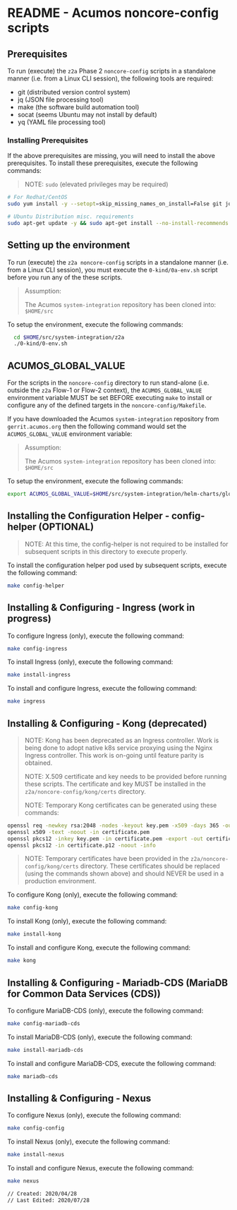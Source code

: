 # README - Acumos noncore-config scripts

## Prerequisites

To run (execute) the `z2a` Phase 2 `noncore-config` scripts in a standalone
manner (i.e. from a Linux CLI session), the following tools are required:

- git (distributed version control system)
- jq (JSON file processing tool)
- make (the software build automation tool)
- socat (seems Ubuntu may not install by default)
- yq (YAML file processing tool)

### Installing Prerequisites

If the above prerequisites are missing, you will need to install the above
prerequisites. To install these prerequisites, execute the following commands:

>NOTE: `sudo` (elevated privileges may be required)

```bash
# For Redhat/CentOS
sudo yum install -y --setopt=skip_missing_names_on_install=False git jq make socat yq

# Ubuntu Distribution misc. requirements
sudo apt-get update -y && sudo apt-get install --no-install-recommends -y git jq make socat yq
```

## Setting up the environment

To run (execute) the `z2a noncore-config` scripts in a standalone manner
(i.e. from a Linux CLI session), you must execute the `0-kind/0a-env.sh`
script before you run any of the these scripts.

> Assumption:
>
> The Acumos `system-integration` repository has been cloned into: `$HOME/src`

To setup the environment, execute the following commands:

```bash
  cd $HOME/src/system-integration/z2a
  ./0-kind/0-env.sh
```

## ACUMOS_GLOBAL_VALUE

For the scripts in the `noncore-config` directory to run stand-alone
(i.e. outside the `z2a` Flow-1 or Flow-2 context), the `ACUMOS_GLOBAL_VALUE`
environment variable MUST be set BEFORE executing `make` to install or
configure any of the defined targets in the `noncore-config/Makefile`.

If you have downloaded the Acumos `system-integration` repository from
`gerrit.acumos.org` then the following command would set the
`ACUMOS_GLOBAL_VALUE` environment variable:

> Assumption:
>
> The Acumos `system-integration` repository has been cloned into: `$HOME/src`

To setup the environment, execute the following commands:

```bash
export ACUMOS_GLOBAL_VALUE=$HOME/src/system-integration/helm-charts/global_value.yaml
```

## Installing the Configuration Helper - config-helper (OPTIONAL)

>NOTE: At this time, the config-helper is not required to be installed for
subsequent scripts in this directory to execute properly.

To install the configuration helper pod used by subsequent scripts, execute
the following command:

```bash
make config-helper
```

## Installing & Configuring - Ingress (work in progress)

To configure Ingress (only), execute the following command:

```bash
make config-ingress
```

To install Ingress (only), execute the following command:

```bash
make install-ingress
```

To install and configure Ingress, execute the following command:

```bash
make ingress
```

## Installing & Configuring - Kong (deprecated)

>NOTE: Kong has been deprecated as an Ingress controller.  Work is being done
to adopt native k8s service proxying using the Nginx Ingress controller.
This work is on-going until feature parity is obtained.
>
>NOTE: X.509 certificate and key needs to be provided before running these
scripts. The certificate and key MUST be installed in the
`z2a/noncore-config/kong/certs` directory.
>
>NOTE:  Temporary Kong certificates can be generated using these commands:

```bash
openssl req -newkey rsa:2048 -nodes -keyout key.pem -x509 -days 365 -out certificate.pem
openssl x509 -text -noout -in certificate.pem
openssl pkcs12 -inkey key.pem -in certificate.pem -export -out certificate.p12
openssl pkcs12 -in certificate.p12 -noout -info
```

>NOTE: Temporary certificates have been provided in the
`z2a/noncore-config/kong/certs` directory. These certificates should be replaced
(using the commands shown above) and should NEVER be used in a production environment.

To configure Kong (only), execute the following command:

```bash
make config-kong
```

To install Kong (only), execute the following command:

```bash
make install-kong
```

To install and configure Kong, execute the following command:

```bash
make kong
```

## Installing & Configuring - Mariadb-CDS (MariaDB for Common Data Services (CDS))

To configure MariaDB-CDS (only), execute the following command:

```bash
make config-mariadb-cds
```

To install MariaDB-CDS (only), execute the following command:

```bash
make install-mariadb-cds
```

To install and configure MariaDB-CDS, execute the following command:

```bash
make mariadb-cds
```

## Installing & Configuring - Nexus

To configure Nexus (only), execute the following command:

```bash
make config-config
```

To install Nexus (only), execute the following command:

```bash
make install-nexus
```

To install and configure Nexus, execute the following command:

```bash
make nexus
```

```bash
// Created: 2020/04/28
// Last Edited: 2020/07/28
```

